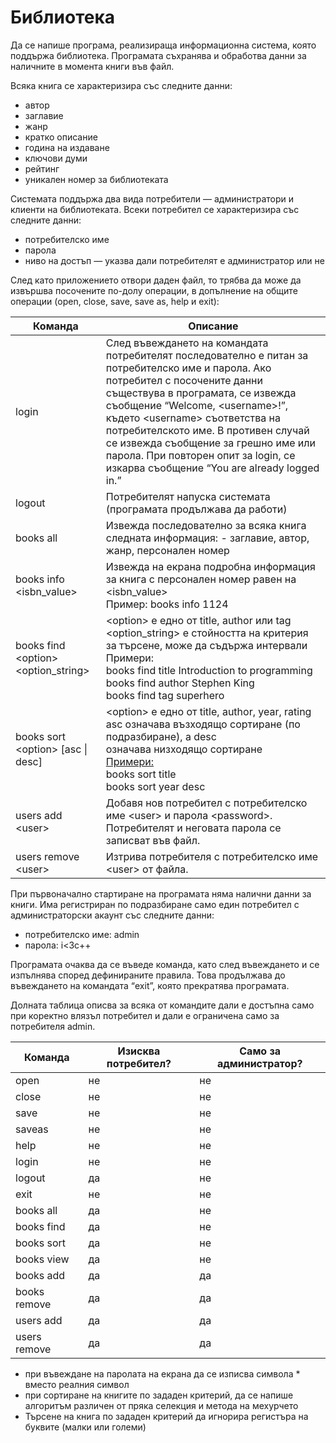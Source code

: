 # Библиотека

Да се напише програма, реализираща информационна система, която поддържа библиотека. Програмата съхранява и обработва данни за наличните в момента книги във файл.

Всяка книга се характеризира със  следните данни: 
- aвтор
- заглавие
- жанр 
- кратко описание 
- година на издаване 
- ключови думи 
- рейтинг
- уникален номер за библиотеката 

Системата поддържа два вида потребители — администратори и клиенти на библиотеката. Всеки потребител се характеризира със следните данни:

- потребителско име
- парола 
- ниво на достъп — указва дали потребителят е администратор или не

След като приложението отвори даден файл, то трябва да може да извършва посочените по-долу операции, в допълнение на общите операции (open, close, save, save as, help и exit): 

|Команда              	             |  Описание                                                                                                                                                                                                                                                              |
|-------------------------------------|----------------------------------------------------------------------------------------------------------------------------------------------------------------------------------------------------------------------------------------------------------------|
| login                               | След въвеждането на командата потребителят последователно е питан за потребителско име и парола. Ако потребител с посочените данни съществува в програмата, се извежда съобщение “Welcome, \<username>!”, където \<username> съответства на  потребителското име. В противен случай се извежда съобщение за грешно име или парола. При повторен опит за login, се изкарва съобщение “You are already logged in.”                                                           |
| logout                              | Потребителят напуска системата (програмата продължава да работи)                                                                                                                                                                                               |
| books all                           | Извежда последователно за всяка книга следната информация: - заглавие, автор, жанр,  персонален номер                                                                                                                                                                             |
| books info \<isbn_value>              | Извежда на екрана подробна информация за книга с персонален номер равен на \<isbn_value> <br> Пример: books info 1124                                                                                                                                                                                      |
| books find \<option> <option_string> | \<option> е едно от title, author или tag <br> \<option_string> е стойността на критерия за търсене, може да съдържа интервали <br> Примери: <br> books find title Introduction to programming <br> books find author Stephen King <br> books find tag superhero |
| books sort \<option> [asc \| desc]   | \<option> е едно от title, author, year, rating <br> asc означава възходящо сортиране (по подразбиране), а desc <br> означава низходящо сортиране <br> <u>Примери:</u> <br> books sort title <br> books sort year desc                                          |
| users add \<user> <password>         | Добавя нов потребител с потребителско име \<user> и парола \<password>. Потребителят и неговата парола се записват във файл.                                                                                                                                     |
| users remove \<user>                 | Изтрива потребителя с потребителско име \<user> от файла.                                                                                                                                                                                                       |                                                                                                                |

При първоначално стартиране на програмата няма налични данни за книги. Има регистриран по подразбиране само един потребител с администраторски акаунт със следните данни: 
- потребителско име: admin
- парола:   i<3c++

Програмата очаква да се въведе команда, като след въвеждането и се изпълнява според дефинираните правила. Това продължава до въвеждането на командата “exit”, която прекратява програмата.  

Долната таблица описва за всяка от командите дали е достъпна само при коректно влязъл потребител и дали е ограничена само за потребителя admin. 


| Команда      | Изисква потребител? | Само за администратор? |
|--------------|---------------------|------------------------|
| open         | не                  | не                     |
| close        | не                  | не                     |
| save         | не                  | не                     |
| saveas       | не                  | не                     |
| help         | не                  | не                     |
| login        | не                  | не                     |
| logout       | да                  | не                     |
| exit         | не                  | не                     |
| books all    | да                  | не                     |
| books find   | да                  | не                     |
| books sort   | да                  | не                     |
| books view   | да                  | не                     |
| books add    | да                  | да                     |
| books remove | да                  | да                     |
| users add    | да                  | да                     |
| users remove | да                  | да                     |

- при въвеждане на паролата на екрана да се изписва  символа * вместо реалния символ 
- при сортиране на книгите по зададен критерий, да се напише алгоритъм различен от пряка селекция и метода на мехурчето
- Търсене на книга по зададен критерий да игнорира регистъра на буквите (малки или големи)
